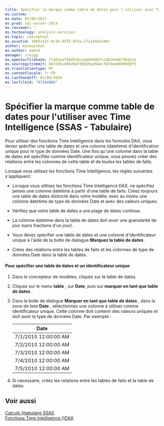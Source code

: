 ```yaml
---
title: Spécifier la marque comme table de dates pour l’utiliser avec Time Intelligence (SSAS tabulaire) | Microsoft Docs
ms.custom: ''
ms.date: 03/06/2017
ms.prod: sql-server-2014
ms.reviewer: ''
ms.technology: analysis-services
ms.topic: conceptual
ms.assetid: 30841d1f-0c3b-4575-8f4a-27a1492e248c
author: minewiskan
ms.author: owend
manager: craigg
ms.openlocfilehash: 27a03aaf94d518caa6b649b7ccd826e08798dacb
ms.sourcegitcommit: b87d36c46b39af8b929ad94ec707dee8800950f5
ms.translationtype: MT
ms.contentlocale: fr-FR
ms.lasthandoff: 02/08/2020
ms.locfileid: "67284880"
---
```

# <a name="specify-mark-as-date-table-for-use-with-time-intelligence-ssas-tabular"></a>Spécifier la marque comme table de dates pour l'utiliser avec Time Intelligence (SSAS - Tabulaire)
  Pour utiliser des fonctions Time Intelligence dans les formules DAX, vous devez spécifier une table de dates et une colonne (datetime) d'identification unique pour le type de données Date. Une fois qu'une colonne dans la table de dates est spécifiée comme identificateur unique, vous pouvez créer des relations entre les colonnes de cette table et de toutes les tables de faits.  
  
 Lorsque vous utilisez les fonctions Time Intelligence, les règles suivantes s'appliquent :  
  
-   Lorsque vous utilisez les fonctions Time Intelligence DAX, ne spécifiez jamais une colonne datetime à partir d'une table de faits. Créez toujours une table de dates distincte dans votre modèle, avec au moins une colonne datetime de type de données Date et avec des valeurs uniques.  
  
-   Vérifiez que votre table de dates a une plage de dates continue.  
  
-   La colonne datetime dans la table de dates doit avoir une granularité de jour (sans fractions d'un jour).  
  
-   Vous devez spécifier une table de dates et une colonne d'identificateur unique à l'aide de la boîte de dialogue **Marquez la table de dates** .  
  
-   Créez des relations entre les tables de faits et les colonnes de type de données Date dans la table de dates.  
  
#### <a name="to-specify-a-date-table-and-unique-identifier"></a>Pour spécifier une table de dates et un identificateur unique  
  
1.  Dans le concepteur de modèles, cliquez sur la table de dates.  
  
2.  Cliquez sur le menu **table** , sur **Date**, puis sur **marquer en tant que table de dates** .  
  
3.  Dans la boîte de dialogue **Marquer en tant que table de dates** , dans la zone de liste **Date** , sélectionnez une colonne à utiliser comme identificateur unique. Cette colonne doit contenir des valeurs uniques et doit avoir le type de données Date. Par exemple :  
  
    |Date|  
    |----------|  
    |7/1/2010 12:00:00 AM|  
    |7/2/2010 12:00:00 AM|  
    |7/3/2010 12:00:00 AM|  
    |7/4/2010 12:00:00 AM|  
    |7/5/2010 12:00:00 AM|  
  
4.  Si nécessaire, créez les relations entre les tables de faits et la table de dates.  
  
## <a name="see-also"></a>Voir aussi  
 [Calculs &#40;&#41;tabulaire SSAS](calculations-ssas-tabular.md)   
 [Fonctions Time Intelligence &#40;&#41;DAX](/dax/time-intelligence-functions-dax)  
  
  
